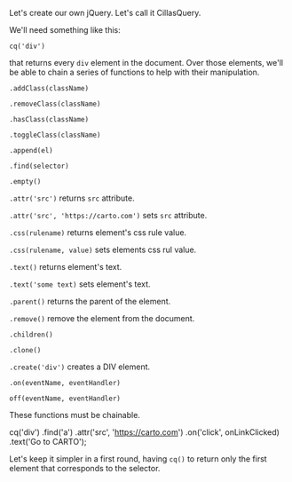 Let's create our own jQuery. Let's call it CillasQuery.

We'll need something like this:

```
cq('div')
```

that returns every `div` element in the document. Over those elements, we'll be able to chain a series of functions to help with their manipulation.

`.addClass(className)`

`.removeClass(className)`

`.hasClass(className)`

`.toggleClass(className)`

`.append(el)`

`.find(selector)`

`.empty()`

`.attr('src')` returns `src` attribute.

`.attr('src', 'https://carto.com')` sets `src` attribute.

`.css(rulename)` returns element's css rule value.

`.css(rulename, value)` sets elements css rul value.

`.text()` returns element's text.

`.text('some text)` sets element's text.

`.parent()` returns the parent of the element.

`.remove()` remove the element from the document.

`.children()`

`.clone()`

`.create('div')` creates a DIV element.

`.on(eventName, eventHandler)`

`off(eventName, eventHandler)`

These functions must be chainable.

cq('div')
  .find('a')
  .attr('src', 'https://carto.com')
  .on('click', onLinkClicked)
  .text('Go to CARTO');

Let's keep it simpler in a first round, having `cq()` to return only the first element that corresponds to the selector.
